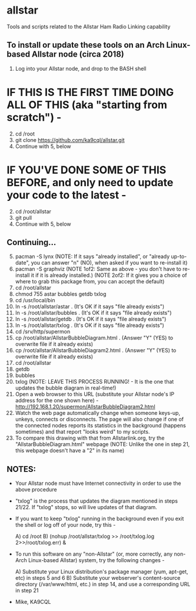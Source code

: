 # allstar
Tools and scripts related to the Allstar Ham Radio Linking capability

To install or update these tools on an Arch Linux-based Allstar node (circa 2018)
---------------------------------------------------------------------------------

1) Log into your Allstar node, and drop to the BASH shell

# IF THIS IS THE FIRST TIME DOING ALL OF THIS (aka "starting from scratch") -
2. cd /root
3. git clone https://github.com/ka9cql/allstar.git
4. Continue with 5, below


# IF YOU'VE DONE SOME OF THIS BEFORE, and only need to update your code to the latest -
2. cd /root/allstar
3. git pull
4. Continue with 5, below


Continuing...
--------------
5) pacman -S lynx         (NOTE: If it says "already installed", or "already up-to-date", you can answer "n" (NO), when asked if you want to re-install it)
6) pacman -S graphviz     (NOTE 1of2: Same as above - you don't have to re-install it if it is already installed.)
                          (NOTE 2of2: If it gives you a choice of where to grab this package from, you can accept the default)
7) cd /root/allstar
8) chmod 755 astar bubbles getdb txlog
9) cd /usr/local/bin
10) ln -s /root/allstar/astar .      (It's OK if it says "file already exists")
11) ln -s /root/allstar/bubbles .   (It's OK if it says "file already exists")
12) ln -s /root/allstar/getdb .     (It's OK if it says "file already exists")
13) ln -s /root/allstar/txlog .     (It's OK if it says "file already exists")
14) cd /srv/http/supermon
15) cp /root/allstar/AllstarBubbleDiagram.html .      (Answer "Y" (YES) to overwrite file if it already exists)
16) cp /root/allstar/AllstarBubbleDiagram2.html .     (Answer "Y" (YES) to overwrite file if it already exists)
17) cd /root/allstar
18) getdb
19) bubbles
20) txlog             (NOTE: LEAVE THIS PROCESS  RUNNING! - It is the one that updates the bubble diagram in real-time!)
21) Open a web browser to this URL (substitute your Allstar node's IP address for the one shown here) - http://192.168.1.20/supermon/AllstarBubbleDiagram2.html
22) Watch the web page automatically change when someone keys-up, unkeys, connects or disconnects.  The page will also change if one of the connected nodes reports its statistics in the background (happens sometimes) and that report "looks weird" to my scripts.
23) To compare this drawing with that from Allstarlink.org, try the "AllstarBubbleDiagram.html" webpage (NOTE: Unlike the one in step 21, this webpage doesn't have a "2" in its name)

NOTES:
--------------
*  Your Allstar node must have Internet connectivity in order to use the above procedure
*  "txlog" is the process that updates the diagram mentioned in steps 21/22. If "txlog" stops, so will live updates of that diagram.
*  If you want to keep "txlog" running in the background even if you exit the shell or log off of your node, try this -

    A) cd /root
    B) (nohup /root/allstar/txlog >> /root/txlog.log 2>>/root/txlog.err) &

* To run this software on any "non-Allstar" (or, more correctly, any non-Arch Linux-based Allstar) system, try the following changes -

    A) Substitute your Linux distribution's package manager (yum, apt-get, etc) in steps 5 and 6
    B) Substitute your webserver's content-source directory (/var/www/html, etc.) in step 14, and use a corresponding URL in step 21

- Mike, KA9CQL
